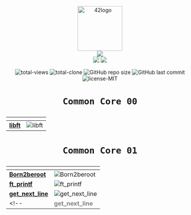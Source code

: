 <div align="center">
	<img  width="120" alt="42logo"  src="https://user-images.githubusercontent.com/19689770/129336866-169b0dc7-ea41-47d4-b50a-d466508031af.png">
<div align="center">
	<img src="https://img.shields.io/badge/Born2code-000?style=for-the-badge">
	</div>

<div align="center">
	<img src="https://img.shields.io/badge/Level%201-daa051">
	<img src="https://us-central1-progress-markdown.cloudfunctions.net/progress/38">
</div>
<!-- these values are automatically generated with github actions and github api -->

<!-- buy me a coffee if you want to know how -->

<p align="center">
<img alt="total-views" src="https://img.shields.io/badge/views-115-blue">
<img alt="total-clone" src="https://img.shields.io/badge/clone-121-blue">
<img alt="GitHub repo size" src="https://img.shields.io/github/repo-size/nach131/42Barcelona">
<img alt="GitHub last commit" src="https://img.shields.io/github/last-commit/nach131/42Barcelona">
<img alt="license-MIT" src="https://img.shields.io/badge/license-MIT-blue">
</p>

<h1 align="center">

	Common Core 00
</h1>

<div align="center">

| <!-- --> | <!-- --> |
|---|---|
| [**libft**](https://github.com/nach131/libft) |<img alt="libft" src="https://img.shields.io/badge/-%E2%88%9A%20125/100-green?style=for-the-badge">|

</div>

<h1 align="center">

	Common Core 01
</h1>

<div align="center">

| <!-- --> | <!-- --> |
|---|---|
| [**Born2beroot**](https://github.com/nach131/Born2beroot) |<img alt="Born2beroot" src="https://img.shields.io/badge/-%E2%88%9A%20125/100-green?style=for-the-badge"> |
| [**ft_printf**](https://github.com/nach131/ft_printf)     |<img alt="ft_printf" src="https://img.shields.io/badge/-process...-blue?style=for-the-badge">             |
| [**get_next_line**](https://github.com/nach131/get_next_line)   |<img alt="get_next_line" src="https://img.shields.io/badge/-process...-blue?style=for-the-badge">   |
<!-- |<span style="color:gray">**get_next_line**</span>|<img alt="ft_printf" src="https://img.shields.io/badge/-.%20.%20.-inactive?style=for-the-badge">  | -->

</div>
